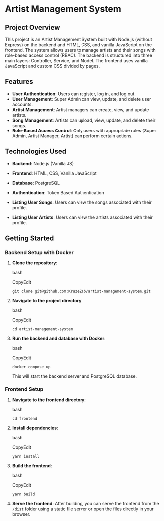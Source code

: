 # Artist Management System

## Project Overview

This project is an Artist Management System built with Node.js (without Express) on the backend and HTML, CSS, and vanilla JavaScript on the frontend. The system allows users to manage artists and their songs with role-based access control (RBAC). The backend is structured into three main layers: Controller, Service, and Model. The frontend uses vanilla JavaScript and custom CSS divided by pages.

## Features

- **User Authentication**: Users can register, log in, and log out.
- **User Management**: Super Admin can view, update, and delete user accounts.
- **Artist Management**: Artist managers can create, view, and update artists.
- **Song Management**: Artists can upload, view, update, and delete their songs.
- **Role-Based Access Control**: Only users with appropriate roles (Super Admin, Artist Manager, Artist) can perform certain actions.

## Technologies Used

- **Backend**: Node.js (Vanilla JS)
- **Frontend**: HTML, CSS, Vanilla JavaScript
- **Database**: PostgreSQL
- **Authentication**: Token Based Authentication

- **Listing User Songs**: Users can view the songs associated with their profile.
- **Listing User Artists**: Users can view the artists associated with their profile.

## Getting Started

### Backend Setup with Docker

1.  **Clone the repository**:

    bash

    CopyEdit

    `git clone git@github.com:KruzeZab/artist-management-system.git`

2.  **Navigate to the project directory**:

    bash

    CopyEdit

    `cd artist-management-system`

3.  **Run the backend and database with Docker**:

    bash

    CopyEdit

    `docker compose up`

    This will start the backend server and PostgreSQL database.

### Frontend Setup

1.  **Navigate to the frontend directory**:

    bash

    `cd frontend`

2.  **Install dependencies**:

    bash

    CopyEdit

    `yarn install`

3.  **Build the frontend**:

    bash

    CopyEdit

    `yarn build`

4.  **Serve the frontend**: After building, you can serve the frontend from the `/dist` folder using a static file server or open the files directly in your browser.
